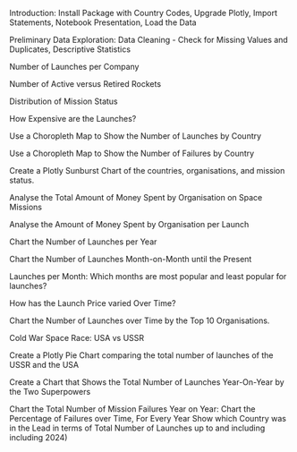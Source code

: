 Introduction:
  Install Package with Country Codes,
  Upgrade Plotly,
  Import Statements,
  Notebook Presentation,
  Load the Data

Preliminary Data Exploration:
  Data Cleaning - Check for Missing Values and Duplicates,
  Descriptive Statistics

Number of Launches per Company

Number of Active versus Retired Rockets

Distribution of Mission Status

How Expensive are the Launches?

Use a Choropleth Map to Show the Number of Launches by Country

Use a Choropleth Map to Show the Number of Failures by Country

Create a Plotly Sunburst Chart of the countries, organisations, and mission status.

Analyse the Total Amount of Money Spent by Organisation on Space Missions

Analyse the Amount of Money Spent by Organisation per Launch

Chart the Number of Launches per Year

Chart the Number of Launches Month-on-Month until the Present

Launches per Month: Which months are most popular and least popular for launches?

How has the Launch Price varied Over Time?

Chart the Number of Launches over Time by the Top 10 Organisations.

Cold War Space Race: USA vs USSR

Create a Plotly Pie Chart comparing the total number of launches of the USSR and the USA

Create a Chart that Shows the Total Number of Launches Year-On-Year by the Two Superpowers

Chart the Total Number of Mission Failures Year on Year:
  Chart the Percentage of Failures over Time,
  For Every Year Show which Country was in the Lead in terms of Total Number of Launches up to and including including 2024)

